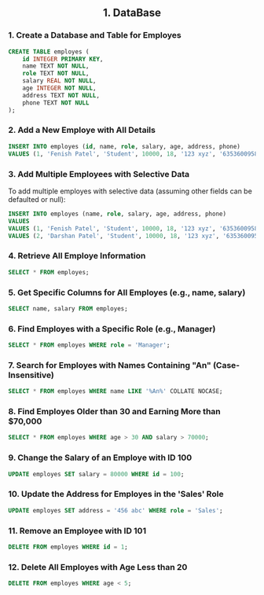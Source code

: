 <h2 align = "center"> 1. DataBase </h2>

### 1. Create a Database and Table for Employes

```sql
CREATE TABLE employes (
    id INTEGER PRIMARY KEY,
    name TEXT NOT NULL,
    role TEXT NOT NULL,
    salary REAL NOT NULL,
    age INTEGER NOT NULL,
    address TEXT NOT NULL,
    phone TEXT NOT NULL
);
```

### 2. Add a New Employe with All Details

```sql
INSERT INTO employes (id, name, role, salary, age, address, phone) 
VALUES (1, 'Fenish Patel', 'Student', 10000, 18, '123 xyz', '6353600958');
```

### 3. Add Multiple Employees with Selective Data

To add multiple employes with selective data (assuming other fields can be defaulted or null):

```sql
INSERT INTO employes (name, role, salary, age, address, phone) 
VALUES 
VALUES (1, 'Fenish Patel', 'Student', 10000, 18, '123 xyz', '6353600958');
VALUES (2, 'Darshan Patel', 'Student', 10000, 18, '123 xyz', '6353600958');
```

### 4. Retrieve All Employe Information

```sql
SELECT * FROM employes;
```

### 5. Get Specific Columns for All Employes (e.g., name, salary)


```sql
SELECT name, salary FROM employes;
```

### 6. Find Employes with a Specific Role (e.g., Manager)

```sql
SELECT * FROM employes WHERE role = 'Manager';
```

### 7. Search for Employes with Names Containing "An" (Case-Insensitive)

```sql
SELECT * FROM employes WHERE name LIKE '%An%' COLLATE NOCASE;
```

### 8. Find Employes Older than 30 and Earning More than $70,000

```sql
SELECT * FROM employes WHERE age > 30 AND salary > 70000;
```

### 9. Change the Salary of an Employe with ID 100

```sql
UPDATE employes SET salary = 80000 WHERE id = 100;
```

### 10. Update the Address for Employes in the 'Sales' Role

```sql
UPDATE employes SET address = '456 abc' WHERE role = 'Sales';
```

### 11. Remove an Employee with ID 101

```sql
DELETE FROM employes WHERE id = 1;
```

### 12. Delete All Employes with Age Less than 20

```sql
DELETE FROM employes WHERE age < 5;
```
